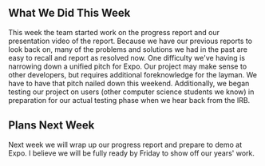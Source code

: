 ## What We Did This Week
This week the team started work on the progress report and our presentation video of the report. Because we have our previous reports to look back on, many of the problems and solutions we had in the past are easy to recall and report as resolved now. One difficulty we've having is narrowing down a unified pitch for Expo. Our project may make sense to other developers, but requires additional foreknowledge for the layman. We have to have that pitch nailed down this weekend. Additionally, we began testing our project on users (other computer science students we know) in preparation for our actual testing phase when we hear back from the IRB.

## Plans Next Week
Next week we will wrap up our progress report and prepare to demo at Expo. I believe we will be fully ready by Friday to show off our years' work.